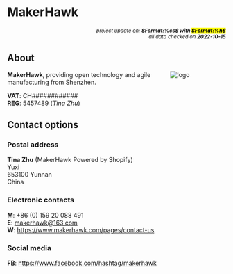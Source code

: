 # MakerHawk

<div style="display:flex;justify-content:right;">
<small><em>project update on: <strong>$Format:%cs$ with <mark>$Format:%h$</mark></strong></em></small>
</div>
<div style="display:flex;justify-content:right;">
<small><em>all data checked on <strong>2022-10-15</strong></em></small>
</div>

## About

<span style="width:128px;float:right;">![logo]</span>

[logo]: electronic/.logos/makerhawk.png "MakerHawk"

**MakerHawk**, providing open technology and agile manufacturing from Shenzhen.

**VAT**: CH############<br/>
**REG**: 5457489 (*Tina Zhu*)

## Contact options

### Postal address

**Tina Zhu** (MakerHawk Powered by Shopify)<br/>
Yuxi<br/>
653100 Yunnan<br/>
China

### Electronic contacts

**M**: +86 (0) 159 20 088 491<br/>
**E**: makerhawk@163.com<br/>
**W**: https://www.makerhawk.com/pages/contact-us

### Social media

**FB**: https://www.facebook.com/hashtag/makerhawk
